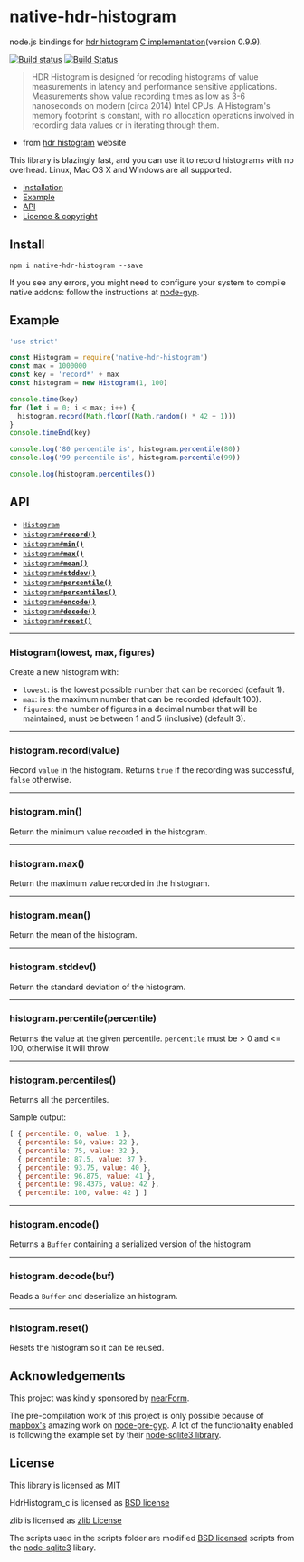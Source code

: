# native-hdr-histogram

node.js bindings for [hdr histogram][hdr] [C implementation][cimpl](version 0.9.9).

[![Build status](https://ci.appveyor.com/api/projects/status/tgu1of6olrg64so4?svg=true)](https://ci.appveyor.com/project/mcollina/native-hdr-histogram)
[![Build Status](https://travis-ci.org/mcollina/native-hdr-histogram.svg?branch=master)](https://travis-ci.org/mcollina/native-hdr-histogram)

> HDR Histogram is designed for recoding histograms of value measurements
in latency and performance sensitive applications. Measurements show
value recording times as low as 3-6 nanoseconds on modern (circa 2014)
Intel CPUs. A Histogram's memory footprint is constant, with no
allocation operations involved in recording data values or in iterating through them.
- from [hdr histogram][hdr] website

This library is blazingly fast, and you can use it to record
histograms with no overhead. Linux, Mac OS X and Windows are all
supported.

  * <a href="#install">Installation</a>
  * <a href="#example">Example</a>
  * <a href="#api">API</a>
  * <a href="#licence">Licence &amp; copyright</a>

## Install

```
npm i native-hdr-histogram --save
```

If you see any errors, you might need to configure your system to compile native addons:
follow the instructions at [node-gyp][node-gyp].

## Example

```js
'use strict'

const Histogram = require('native-hdr-histogram')
const max = 1000000
const key = 'record*' + max
const histogram = new Histogram(1, 100)

console.time(key)
for (let i = 0; i < max; i++) {
  histogram.record(Math.floor((Math.random() * 42 + 1)))
}
console.timeEnd(key)

console.log('80 percentile is', histogram.percentile(80))
console.log('99 percentile is', histogram.percentile(99))

console.log(histogram.percentiles())
```

## API

  * <a href="#histogram"><code>Histogram</code></a>
  * <a href="#record"><code>histogram#<b>record()</b></code></a>
  * <a href="#min"><code>histogram#<b>min()</b></code></a>
  * <a href="#max"><code>histogram#<b>max()</b></code></a>
  * <a href="#mean"><code>histogram#<b>mean()</b></code></a>
  * <a href="#stddev"><code>histogram#<b>stddev()</b></code></a>
  * <a href="#percentile"><code>histogram#<b>percentile()</b></code></a>
  * <a href="#percentiles"><code>histogram#<b>percentiles()</b></code></a>
  * <a href="#encode"><code>histogram#<b>encode()</b></code></a>
  * <a href="#decode"><code>histogram#<b>decode()</b></code></a>
  * <a href="#reset"><code>histogram#<b>reset()</b></code></a>

-------------------------------------------------------
<a name="histogram"></a>

### Histogram(lowest, max, figures)

Create a new histogram with:

* `lowest`: is the lowest possible number that can be recorded (default
  1).
* `max`: is the maximum number that can be recorded (default 100).
* `figures`: the number of figures in a decimal number that will be
  maintained, must be between 1 and 5 (inclusive) (default 3).

-------------------------------------------------------
<a name="record"></a>

### histogram.record(value)

Record `value` in the histogram. Returns `true` if the recording was
successful, `false` otherwise.

-------------------------------------------------------
<a name="min"></a>

### histogram.min()

Return the minimum value recorded in the histogram.

-------------------------------------------------------
<a name="max"></a>

### histogram.max()

Return the maximum value recorded in the histogram.

-------------------------------------------------------
<a name="mean"></a>

### histogram.mean()

Return the mean of the histogram.

-------------------------------------------------------
<a name="stddev"></a>

### histogram.stddev()

Return the standard deviation of the histogram.

-------------------------------------------------------
<a name="percentile"></a>

### histogram.percentile(percentile)

Returns the value at the given percentile. `percentile` must be >
0 and <= 100, otherwise it will throw.

-------------------------------------------------------
<a name="percentiles"></a>

### histogram.percentiles()

Returns all the percentiles.

Sample output:

```js
[ { percentile: 0, value: 1 },
  { percentile: 50, value: 22 },
  { percentile: 75, value: 32 },
  { percentile: 87.5, value: 37 },
  { percentile: 93.75, value: 40 },
  { percentile: 96.875, value: 41 },
  { percentile: 98.4375, value: 42 },
  { percentile: 100, value: 42 } ]
```

-------------------------------------------------------
<a name="encode"></a>

### histogram.encode()

Returns a `Buffer` containing a serialized version of the histogram

-------------------------------------------------------
<a name="decode"></a>

### histogram.decode(buf)

Reads a `Buffer` and deserialize an histogram.

-------------------------------------------------------
<a name="reset"></a>

### histogram.reset()

Resets the histogram so it can be reused.

## Acknowledgements

This project was kindly sponsored by [nearForm](http://nearform.com).

The pre-compilation work of this project is only possible because of [mapbox's][mapbox]
amazing work on [node-pre-gyp][node-pre-gyp]. A lot of the functionality enabled
is following the example set by their [node-sqlite3 library][sqlite3].

## License

This library is licensed as MIT

HdrHistogram_c is licensed as [BSD license][HdrHistogram_c-license]

zlib is licensed as [zlib License][zlib-license]

The scripts used in the scripts folder are modified [BSD licensed][sqlite3-scripts-license] scripts from the [node-sqlite3][sqlite3] libary.

[hdr]: http://hdrhistogram.org/
[cimpl]: https://github.com/HdrHistogram/HdrHistogram_c
[node-gyp]: https://github.com/nodejs/node-gyp#installation
[mapbox]: http://mapbox.com
[node-pre-gyp]: https://github.com/mapbox/node-pre-gyp
[sqlite3]: https://github.com/mapbox/node-sqlite3
[HdrHistogram_c-license]: https://github.com/HdrHistogram/HdrHistogram_c/blob/master/LICENSE.txt
[sqlite3-scripts-license]: https://github.com/mapbox/node-sqlite3/blob/master/LICENSE
[zlib-license]: http://www.zlib.net/zlib_license.html
